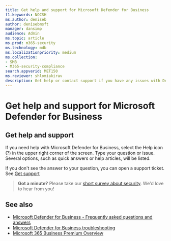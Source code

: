 ```yaml
---
title: Get help and support for Microsoft Defender for Business
f1.keywords: NOCSH
ms.author: deniseb
author: denisebmsft
manager: dansimp
audience: Admin
ms.topic: article
ms.prod: m365-security
ms.technology: mdb
ms.localizationpriority: medium
ms.collection: 
- SMB
- M365-security-compliance                 
search.appverid: MET150
ms.reviewer: shlomiakirav
description: Get help or contact support if you have any issues with Defender for Business.
---
```


# Get help and support for Microsoft Defender for Business

## Get help and support

If you need help with Microsoft Defender for Business, select the Help icon (?) in the upper right corner of the screen. Type your question or issue. Several options, such as quick answers or help articles, will be listed.

If you don't see the answer to your question, you can open a support ticket. See [Get support](../../admin/get-help-support.md)

>
> **Got a minute?**
> Please take our <a href="https://microsoft.qualtrics.com/jfe/form/SV_0JPjTPHGEWTQr4y" target="_blank">short survey about security</a>. We'd love to hear from you!
>

## See also

- [Microsoft Defender for Business - Frequently asked questions and answers](mdb-faq.yml)
- [Microsoft Defender for Business troubleshooting](mdb-troubleshooting.yml) 
- [Microsoft 365 Business Premium Overview](../../business-premium/index.md)
